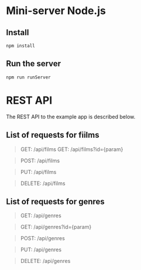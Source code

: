 # Mini-server Node.js 

## Install 

    npm install

## Run the server

    npm run runServer

# REST API

The REST API to the example app is described below.

## List of requests for fiilms

> GET: /api/films
> GET: /api/films?id={param}

> POST: /api/films

> PUT: /api/films

> DELETE: /api/films

## List of requests for genres

> GET: /api/genres

> GET: /api/genres?id={param}

> POST: /api/genres

> PUT: /api/genres

> DELETE: /api/genres
